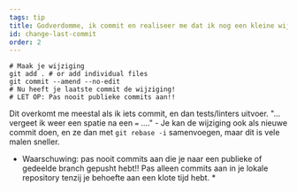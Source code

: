 ```yaml
---
tags: tip
title: Godverdomme, ik commit en realiseer me dat ik nog een kleine wijziging moet doen!
id: change-last-commit
order: 2
---
```


```git
# Maak je wijziging
git add . # or add individual files
git commit --amend --no-edit
# Nu heeft je laatste commit de wijziging!
# LET OP: Pas nooit publieke commits aan!!
```

Dit overkomt me meestal als ik iets commit, en dan tests/linters uitvoer. "... vergeet ik weer een spatie na een `=` ...." - Je kan de wijziging ook als nieuwe commit doen, en ze dan met `git rebase -i` samenvoegen, maar dit is vele malen sneller.

* Waarschuwing: pas nooit commits aan die je naar een publieke of gedeelde branch gepusht hebt!! Pas alleen commits aan in je lokale repository tenzij je behoefte aan een klote tijd hebt. *
